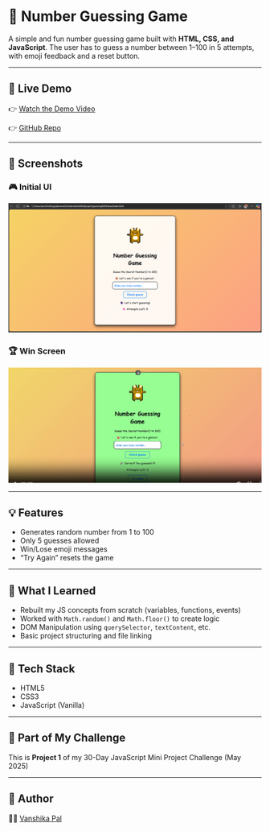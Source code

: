 # 🎲 Number Guessing Game

A simple and fun number guessing game built with **HTML, CSS, and JavaScript**. The user has to guess a number between 1–100 in 5 attempts, with emoji feedback and a reset button.

---

## 🚀 Live Demo
👉
[Watch the Demo Video](https://vanshi9027.github.io/number-guessing-game/assests/demo-video.mp4)


👉 [GitHub Repo](https://github.com/vanshi9027/number-guessing-game)

---

## 📸 Screenshots
### 🎮 Initial UI
![Initial UI](./assests/number-guessing-UI.png)

### 🏆 Win Screen
![Win UI](./assests/number-guessing-win.png)

---

## 💡 Features
- Generates random number from 1 to 100
- Only 5 guesses allowed
- Win/Lose emoji messages
- “Try Again” resets the game

---

## 🧠 What I Learned
- Rebuilt my JS concepts from scratch (variables, functions, events)
- Worked with `Math.random()` and `Math.floor()` to create logic
- DOM Manipulation using `querySelector`, `textContent`, etc.
- Basic project structuring and file linking

---

## 🔧 Tech Stack
- HTML5
- CSS3
- JavaScript (Vanilla)

---

## 📅 Part of My Challenge
This is **Project 1** of my 30-Day JavaScript Mini Project Challenge (May 2025)

---

## 📜 Author
👨‍💻 [Vanshika Pal](https://linkedin.com/in/vanshika-pal-86425431/)

